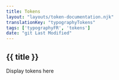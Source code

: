 ```yaml
---
title: Tokens
layout: "layouts/token-documentation.njk"
translationKey: "typographyTokens"
tags: ['typographyFR', 'tokens']
date: "git Last Modified"
---
```


## {{ title }}

Display tokens here
